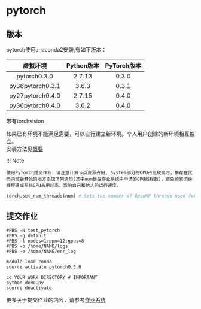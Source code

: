 # pytorch

## 版本

pytorch使用anaconda2安装,有如下版本：

| 虚拟环境 | Python版本 | PyTorch版本 |
| :---: | :---: | :---: |
| pytorch0.3.0       |  2.7.13 | 0.3.0 | 
| py36pytorch0.3.1   |  3.6.3 | 0.3.1 |
| py27pytorch0.4.0   |  2.7.15 | 0.4.0 |
| py36pytorch0.4.0   |  3.6.2 | 0.4.0 |

带有torchvision

如果已有环境不能满足需要，可以自行建立新环境。个人用户创建的新环境相互独立。  
安装方法见[概要](index.md)

!!! Note

    使用PyTorch提交作业，请注意计算节点资源占用, System部分的CPU占比较高时，推荐在代码内部最开始的地方添加下列语句(其中num是在作业系统中申请的CPU线程数)，避免频繁切换线程造成系统CPU占用过高，影响自己和他人的运行速度。
```Python
torch.set_num_threads(num) # Sets the number of OpenMP threads used for parallelizing CPU operations
```

## 提交作业

```shell
#PBS -N test_pytorch
#PBS -q default
#PBS -l nodes=1:ppn=12:gpus=8
#PBS -o /home/NAME/logs
#PBS -e /home/NAME/err_log

module load conda
source activate pytorch0.3.0

cd YOUR_WORK_DIRECTORY # IMPORTANT
python demo.py
source deactivate
```
更多关于提交作业的内容，请参考[作业系统](../jobs.md)

